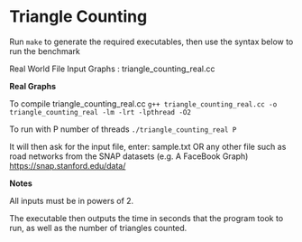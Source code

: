 Triangle Counting
=================

Run ```make``` to generate the required executables, then use the syntax below to run the benchmark

Real World File Input Graphs : triangle_counting_real.cc

**Real Graphs**

To compile triangle_counting_real.cc
    ```g++ triangle_counting_real.cc -o triangle_counting_real -lm -lrt -lpthread -O2```
  
To run with P number of threads
    ```./triangle_counting_real P```
  
  It will then ask for the input file, enter:
  sample.txt
  OR any other file such as road networks from the SNAP datasets (e.g. A FaceBook Graph)
  https://snap.stanford.edu/data/

**Notes**

All inputs must be in powers of 2.

The executable then outputs the time in seconds that the program took to run, as well as the number of triangles counted.
